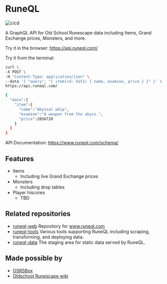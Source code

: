 # RuneQL

![cicd](https://github.com/schmidlidev/runeql/workflows/cicd/badge.svg?branch=master)

A GraphQL API for Old School Runescape data including Items, Grand Exchange prices, Monsters, and more.

Try it in the browser: https://api.runeql.com/

Try it from the terminal:

```sh
curl \
-X POST \
-H "Content-Type: application/json" \
--data '{ "query": "{ item(id: 4151) { name, examine, price } }" }' \
https://api.runeql.com/
```

```sh
{
  "data":{
    "item":{
      "name":"Abyssal whip",
      "examine":"A weapon from the abyss.",
      "price":2856720
    }
  }
}
```

API Documentation: https://www.runeql.com/schema/

## Features

- Items
  - Including live Grand Exchange prices
- Monsters
  - Including drop tables
- Player hiscores
  - TBD

## Related repositories

- [runeql-web](https://github.com/schmidlidev/runeql-web) Repository for www.runeql.com
- [runeql-tools](https://github.com/schmidlidev/runeql-tools) Various tools supporting RuneQL including scraping, transforming, and deploying data.
- [runeql-data](https://github.com/schmidlidev/runeql-data) The staging area for static data served by RuneQL.

## Made possible by

- [OSRSBox](https://github.com/osrsbox/osrsbox-db)
- [Oldschool Runescape wiki](https://oldschool.runescape.wiki/)
